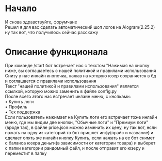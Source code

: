 # Начало
И снова здравствуйте, форумчане<br>
Решил я для вас сделать автоматический шоп логов на Aiogram(2.25.2)<br>ну так вот, что получилось сейчас расскажу<br>
# Описание функционала
При команде /start бот встречает нас с текстом "Нажимая на кнопку ниже, вы соглашаетесь с нашей политикой и правилами использования<br>
Снизу у нас инлайн кнопочка, нажав на которую юзер сохраняется в бд и соглашается с правилами использования<br>Текст "нащей политикой и правилами использования" является ссылкой, которую можно заменить в файле config.py<br>
После всего этого нас встречает инлайн меню, с кнопками:<br>
  • Купить логи<br>
  • Профиль<br>
  • Тех поддержка<br>
Если пользователь нажимает на Купить логи его встречает тоже инлайн меню, где мы видим две кнопки, "Обычные логи" и "Премиум логи" (вроде так), в файле price.json можно изменить их цену, ну так вот, если нажать на одну из категорий то бот пришлет инфу(прайс и название) и сделает опять же инлайн кнопку Купить, если нажать на ее бот снимет с баланса юзера деньги(в зависимости от категории товара) и выберет с папки категории рандомный файл, и после отправит его юзеру и переместит в папку 
